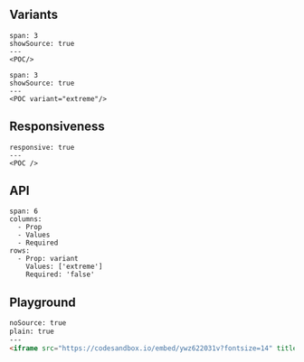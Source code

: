 
## Variants

```react
span: 3
showSource: true
---
<POC/>
```

```react
span: 3
showSource: true
---
<POC variant="extreme"/>
```

## Responsiveness

```react
responsive: true
---
<POC />
```

## API

```table
span: 6
columns:
  - Prop
  - Values
  - Required
rows:
  - Prop: variant
    Values: ['extreme']
    Required: 'false'
```

## Playground

```html
noSource: true
plain: true
---
<iframe src="https://codesandbox.io/embed/ywz622031v?fontsize=14" title="poc component" style="width:100%; height:500px; border:0; border-radius: 4px; overflow:hidden;" sandbox="allow-modals allow-forms allow-popups allow-scripts allow-same-origin"></iframe>
```
